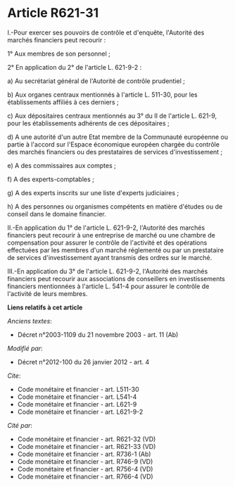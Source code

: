 # Article R621-31

I.-Pour exercer ses pouvoirs de contrôle et d'enquête, l'Autorité des marchés financiers peut recourir : 

1° Aux membres de son personnel ; 

2° En application du 2° de l'article L. 621-9-2 : 

a) Au secrétariat général de l'Autorité de contrôle prudentiel ; 

b) Aux organes centraux mentionnés à l'article L. 511-30, pour les établissements affiliés à ces derniers ; 

c) Aux dépositaires centraux mentionnés au 3° du II de l'article L. 621-9, pour les établissements adhérents de ces
dépositaires ; 

d) A une autorité d'un autre Etat membre de la Communauté européenne ou partie à l'accord sur l'Espace économique européen
chargée du contrôle des marchés financiers ou des prestataires de services d'investissement ; 

e) A des commissaires aux comptes ; 

f) A des experts-comptables ; 

g) A des experts inscrits sur une liste d'experts judiciaires ; 

h) A des personnes ou organismes compétents en matière d'études ou de conseil dans le domaine financier. 

II.-En application du 1° de l'article L. 621-9-2, l'Autorité des marchés financiers peut recourir à une entreprise de marché
ou une chambre de compensation pour assurer le contrôle de l'activité et des opérations effectuées par les membres d'un
marché réglementé ou par un prestataire de services d'investissement ayant transmis des ordres sur le marché. 

III.-En application du 3° de l'article L. 621-9-2, l'Autorité des marchés financiers peut recourir aux associations de
conseillers en investissements financiers mentionnées à l'article L. 541-4 pour assurer le contrôle de l'activité de leurs
membres.

**Liens relatifs à cet article**

_Anciens textes_:

  - Décret n°2003-1109 du 21 novembre 2003 - art. 11 (Ab)

_Modifié par_:

  - Décret n°2012-100 du 26 janvier 2012 - art. 4

_Cite_:

  - Code monétaire et financier - art. L511-30
  - Code monétaire et financier - art. L541-4
  - Code monétaire et financier - art. L621-9
  - Code monétaire et financier - art. L621-9-2

_Cité par_:

  - Code monétaire et financier - art. R621-32 (VD)
  - Code monétaire et financier - art. R621-33 (VD)
  - Code monétaire et financier - art. R736-1 (Ab)
  - Code monétaire et financier - art. R746-9 (VD)
  - Code monétaire et financier - art. R756-4 (VD)
  - Code monétaire et financier - art. R766-4 (VD)
